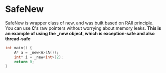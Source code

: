 # SafeNew
SafeNew is wrapper class of new, and was built based on RAII principle.
You can use **C**'s raw pointers without worrying about memory leaks. 
**This is an example of using the ___new__ object, which is exception-safe and also thread-safe**
```C++
int main() {
    A* a = _new<A>(A());
    int* i = _new<int>(2);
    return 0;
}
```
